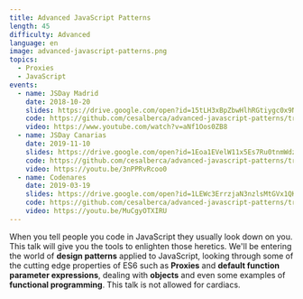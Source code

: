 ```yaml
---
title: Advanced JavaScript Patterns
length: 45
difficulty: Advanced
language: en
image: advanced-javascript-patterns.png
topics:
  - Proxies
  - JavaScript
events:
  - name: JSDay Madrid
    date: 2018-10-20
    slides: https://drive.google.com/open?id=15tLH3xBpZbwHlhRGtiygc0x9NRaxNlPWhqghw5iNu4U
    code: https://github.com/cesalberca/advanced-javascript-patterns/tree/2018-jsday-madrid
    video: https://www.youtube.com/watch?v=aNf1Oos0ZB8
  - name: JSDay Canarias
    date: 2019-11-10
    slides: https://drive.google.com/open?id=1Eoa1EVelW11x5Es7Ru0tnmWdzfQOAlEWz07TK1qLh_o
    code: https://github.com/cesalberca/advanced-javascript-patterns/tree/2019-jsday-canarias
    video: https://youtu.be/3nPPRvRcoo0
  - name: Codenares
    date: 2019-03-19
    slides: https://drive.google.com/open?id=1LEWc3ErrzjaN3nzlsMtGVx1QKGsc8G2mgw-qP-WZhJo
    code: https://github.com/cesalberca/advanced-javascript-patterns/tree/2019-codenares
    video: https://youtu.be/MuCgyOTXIRU
---
```


When you tell people you code in JavaScript they usually look down on you. This talk will give you the tools to enlighten those heretics. We'll be entering the world of **design patterns** applied to JavaScript, looking through some of the cutting edge properties of ES6 such as **Proxies** and **default function parameter expressions**, dealing with **objects** and even some examples of **functional programming**. This talk is not allowed for cardiacs.
